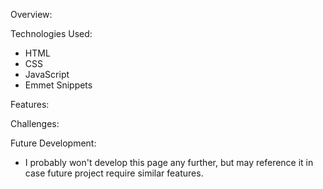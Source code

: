 Overview:

Technologies Used:

- HTML
- CSS
- JavaScript
- Emmet Snippets

Features:

Challenges:

Future Development:

- I probably won't develop this page any further, but may reference it in case future project require similar features.

